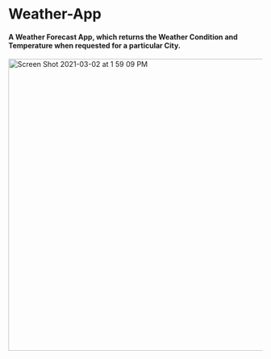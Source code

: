 # Weather-App
#### A Weather Forecast App, which returns the Weather Condition and Temperature when requested for a particular City. 

<img width="579" alt="Screen Shot 2021-03-02 at 1 59 09 PM" src="https://user-images.githubusercontent.com/12901370/109631541-7af63f00-7b5f-11eb-8d3a-bbd8b7cb248d.png">

